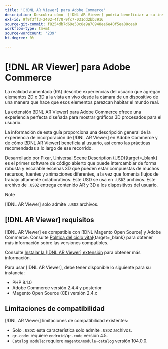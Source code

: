 ```yaml
---
title: '[!DNL AR Viewer] para Adobe Commerce'
description: Descubra cómo  [!DNL AR Viewer] podría beneficiar a su instancia de Adobe Commerce y cómo incorporar y configurar correctamente la extensión.
exl-id: 9f9f3ff3-2402-4f70-9fc7-031dd2bb3916
source-git-commit: f8254db7d69e58c8e9a78948ee6e40f5ea88cea0
workflow-type: tm+mt
source-wordcount: '239'
ht-degree: 0%

---
```


# [!DNL AR Viewer] para Adobe Commerce

La realidad aumentada (RA) describe experiencias del usuario que agregan elementos 2D o 3D a la vista en vivo desde la cámara de un dispositivo de una manera que hace que esos elementos parezcan habitar el mundo real.

La extensión [!DNL AR Viewer] para Adobe Commerce ofrece una experiencia perfecta diseñada para mostrar gráficos 3D procesados para el usuario.

La información de esta guía proporciona una descripción general de la experiencia de incorporación de [!DNL AR Viewer] en Adobe Commerce y de cómo [!DNL AR Viewer] beneficia al usuario, así como las prácticas recomendadas a lo largo de ese recorrido.

Desarrollado por Pixar, [Universal Scene Description (USD)](https://openusd.org/release/index.html){target=_blank} es el primer software de código abierto que puede intercambiar de forma robusta y escalable escenas 3D que pueden estar compuestas de muchos recursos, fuentes y animaciones diferentes, a la vez que fomenta flujos de trabajo altamente colaborativos. Este USD se usa en `.USDZ` archivos. Este archivo de `.USDZ` entrega contenido AR y 3D a los dispositivos del usuario.

>[!NOTE]
>
> [!DNL AR Viewer] solo admite `.USDZ` archivos.

## [!DNL AR Viewer] requisitos

[!DNL AR Viewer] es compatible con [!DNL Magento Open Source] y Adobe Commerce. Consulte [Política del ciclo vital](https://experienceleague.adobe.com/docs/commerce-operations/release/planning/lifecycle-policy.html?lang=es){target=_blank} para obtener más información sobre las versiones compatibles.

Consulte [Instalar la [!DNL AR Viewer] extensión](../catalog/ar-viewer-setup.md) para obtener más información.

Para usar [!DNL AR Viewer], debe tener disponible lo siguiente para su instancia:

* PHP 8.1.0
* Adobe Commerce versión 2.4.4 y posterior
* Magento Open Source (CE) versión 2.4.x

## Limitaciones de compatibilidad

[!DNL AR Viewer] limitaciones de compatibilidad existentes:

* Solo `.USDZ`: esta característica solo admite `.USDZ` archivos.
* `qr-code`: requiere `endroid/qr-code` versión 4.5.
* `Catalog module`: requiere `magento/module-catalog` versión 104.0.0.
